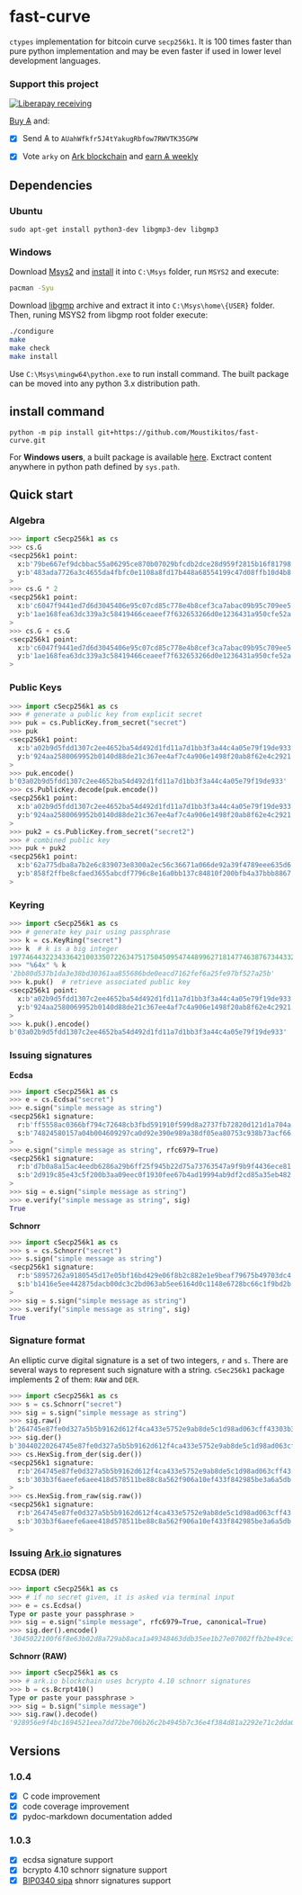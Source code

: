 # fast-curve
`ctypes` implementation for bitcoin curve `secp256k1`. It is 100 times faster than pure python implementation and may be even faster if used in lower level development languages.

### Support this project
 
 [![Liberapay receiving](https://img.shields.io/liberapay/goal/Toons?logo=liberapay)](https://liberapay.com/Toons/donate)
 
 [Buy &#1126;](https://bittrex.com/Account/Register?referralCode=NW5-DQO-QMT) and:
 
   * [X] Send &#1126; to `AUahWfkfr5J4tYakugRbfow7RWVTK35GPW`
   * [X] Vote `arky` on [Ark blockchain](https://explorer.ark.io) and [earn &#1126; weekly](http://dpos.arky-delegate.info/arky)


## Dependencies

### Ubuntu

```shell
sudo apt-get install python3-dev libgmp3-dev libgmp3
```

### Windows

Download [Msys2](https://www.msys2.org) and [install](https://www.msys2.org/#installation)
it into `C:\Msys` folder, run `MSYS2` and execute:

```bash
pacman -Syu
```

Download [libgmp](https://gmplib.org/) archive and extract it into `C:\Msys\home\{USER}`
folder. Then, runing MSYS2 from libgmp root folder execute:

```bash
./condigure
make
make check
make install
```

Use `C:\Msys\mingw64\python.exe` to run install command. The built package
can be moved into any python 3.x distribution path.

## install command

```shell
python -m pip install git+https://github.com/Moustikitos/fast-curve.git
```

For **Windows users**, a built package is available
[here](https://github.com/Moustikitos/fast-curve/raw/master/download/cSecp256k1-1.0.3-win32.7z).
Exctract content anywhere in python path defined by `sys.path`.

## Quick start

### Algebra

```python
>>> import cSecp256k1 as cs
>>> cs.G
<secp256k1 point:
  x:b'79be667ef9dcbbac55a06295ce870b07029bfcdb2dce28d959f2815b16f81798'
  y:b'483ada7726a3c4655da4fbfc0e1108a8fd17b448a68554199c47d08ffb10d4b8'
>
>>> cs.G * 2
<secp256k1 point:
  x:b'c6047f9441ed7d6d3045406e95c07cd85c778e4b8cef3ca7abac09b95c709ee5'
  y:b'1ae168fea63dc339a3c58419466ceaeef7f632653266d0e1236431a950cfe52a'
>
>>> cs.G + cs.G
<secp256k1 point:
  x:b'c6047f9441ed7d6d3045406e95c07cd85c778e4b8cef3ca7abac09b95c709ee5'
  y:b'1ae168fea63dc339a3c58419466ceaeef7f632653266d0e1236431a950cfe52a'
>
```

### Public Keys

```python
>>> import cSecp256k1 as cs
>>> # generate a public key from explicit secret
>>> puk = cs.PublicKey.from_secret("secret")
>>> puk
<secp256k1 point:
  x:b'a02b9d5fdd1307c2ee4652ba54d492d1fd11a7d1bb3f3a44c4a05e79f19de933'
  y:b'924aa2580069952b0140d88de21c367ee4af7c4a906e1498f20ab8f62e4c2921'
>
>>> puk.encode()
b'03a02b9d5fdd1307c2ee4652ba54d492d1fd11a7d1bb3f3a44c4a05e79f19de933'
>>> cs.PublicKey.decode(puk.encode())
<secp256k1 point:
  x:b'a02b9d5fdd1307c2ee4652ba54d492d1fd11a7d1bb3f3a44c4a05e79f19de933'
  y:b'924aa2580069952b0140d88de21c367ee4af7c4a906e1498f20ab8f62e4c2921'
>
>>> puk2 = cs.PublicKey.from_secret("secret2")
>>> # combined public key
>>> puk + puk2
<secp256k1 point:
  x:b'62a775dba8a7b2e6c839073e8300a2ec56c36671a066de92a39f4789eee635d6'
  y:b'858f2ffbe8cfaed3655abcdf7796c8e16a0bb137c84810f200bfb4a37bbb8867'
>
```

### Keyring

```python
>>> import cSecp256k1 as cs
>>> # generate key pair using passphrase
>>> k = cs.KeyRing("secret")
>>> k  # k is a big integer
19774644322343364210033507226347517504509547448996271814774638767344332546651
>>> "%64x" % k
'2bb80d537b1da3e38bd30361aa855686bde0eacd7162fef6a25fe97bf527a25b'
>>> k.puk()  # retrieve associated public key
<secp256k1 point:
  x:b'a02b9d5fdd1307c2ee4652ba54d492d1fd11a7d1bb3f3a44c4a05e79f19de933'
  y:b'924aa2580069952b0140d88de21c367ee4af7c4a906e1498f20ab8f62e4c2921'
>
>>> k.puk().encode() 
b'03a02b9d5fdd1307c2ee4652ba54d492d1fd11a7d1bb3f3a44c4a05e79f19de933'
```

### Issuing signatures

**Ecdsa**
```python
>>> import cSecp256k1 as cs
>>> e = cs.Ecdsa("secret")
>>> e.sign("simple message as string")
<secp256k1 signature:
  r:b'ff5558ac0366bf794c72648cb3fbd591910f599d8a2737fb72820d121d1a704a'
  s:b'74824580157a04b004609297ca0d92e390e989a38df05ea80753c938b73acf66'
>
>>> e.sign("simple message as string", rfc6979=True)
<secp256k1 signature:
  r:b'd7b0a8a15ac4eedb6286a29b6ff25f945b22d75a73763547a9f9b9f4436ece81'
  s:b'2d919c85e43c5f200b3aa09eec0f1930fee67b4ad19994ab9df2cd85a35eb482'
>
>>> sig = e.sign("simple message as string")
>>> e.verify("simple message as string", sig)
True
```

**Schnorr**
```python
>>> import cSecp256k1 as cs
>>> s = cs.Schnorr("secret")
>>> s.sign("simple message as string")  
<secp256k1 signature:
  r:b'58957262a9180545d17e05bf16bd429e06f8b2c882e1e9beaf79675b49703dc4'
  s:b'b1416e5ee442875dacb00dc3c2bd063ab5ee6164d0c1148e6728bc66c1f9bd2b'
>
>>> sig = s.sign("simple message as string")
>>> s.verify("simple message as string", sig)
True
```

### Signature format

An elliptic curve digital signature is a set of two integers, `r` and `s`.
There are several ways to represent such signature with a string. `cSec256k1`
package implements 2 of them: `RAW` and `DER`.

```python
>>> import cSecp256k1 as cs
>>> s = cs.Schnorr("secret")
>>> sig = s.sign("simple message as string")
>>> sig.raw()
b'264745e87fe0d327a5b5b9162d612f4ca433e5752e9ab8de5c1d98ad063cff43303b3f6aeefe6aee418d578511be88c8a562f906a10ef433f842985be3a6a5db'
>>> sig.der()
b'30440220264745e87fe0d327a5b5b9162d612f4ca433e5752e9ab8de5c1d98ad063cff430220303b3f6aeefe6aee418d578511be88c8a562f906a10ef433f842985be3a6a5db'
>>> cs.HexSig.from_der(sig.der())
<secp256k1 signature:
  r:b'264745e87fe0d327a5b5b9162d612f4ca433e5752e9ab8de5c1d98ad063cff43'
  s:b'303b3f6aeefe6aee418d578511be88c8a562f906a10ef433f842985be3a6a5db'
>
>>> cs.HexSig.from_raw(sig.raw())
<secp256k1 signature:
  r:b'264745e87fe0d327a5b5b9162d612f4ca433e5752e9ab8de5c1d98ad063cff43'
  s:b'303b3f6aeefe6aee418d578511be88c8a562f906a10ef433f842985be3a6a5db'
>
```

### Issuing [Ark.io](https://ark.io) signatures

**ECDSA (DER)**
```python
>>> import cSecp256k1 as cs
>>> # if no secret given, it is asked via terminal input
>>> e = cs.Ecdsa()
Type or paste your passphrase >
>>> sig = e.sign("simple message", rfc6979=True, canonical=True)
>>> sig.der().encode()
'3045022100f6f8e63b02d8a729ab8aca1a49348463ddb35ee1b27e07002ffb2be49ce3058502206cf2827da8c4a52c32e2235d6558ccdcc49fabe2da7466a1472b41d6e50ad3a4'
```

**Schnorr (RAW)**
```python
>>> import cSecp256k1 as cs
>>> # ark.io blockchain uses bcrypto 4.10 schnorr signatures
>>> b = cs.Bcrpt410()
Type or paste your passphrase >
>>> sig = b.sign("simple message") 
>>> sig.raw().decode()
'928956e9f4bc1694521eea7dd72be706b26c2b4945b7c36e4f384d81a2292e71c2dda0a3e1c2a96578bb552a6f8e652014b4333bb37449f08b1e4f0076b3dd9f'
```

## Versions

### 1.0.4
 - [x] C code improvement
 - [x] code coverage improvement
 - [x] pydoc-markdown documentation added

### 1.0.3
 - [x] ecdsa signature support
 - [x] bcrypto 4.10 schnorr signature support
 - [x] [BIP0340 sipa](https://github.com/sipa/bips/tree/3b1fb9600b938172dd98a63e4906a861af9c3ab0/bip-0340) shnorr signatures support
